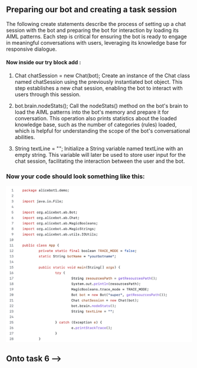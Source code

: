 ## Preparing our bot and creating a task session

The following create statements  describe the process of setting up a chat session with the bot and preparing the bot for interaction by loading its AIML patterns. Each step is critical for ensuring the bot is ready to engage in meaningful conversations with users, leveraging its knowledge base for responsive dialogue.

#### Now inside our try block add : 

1. Chat chatSession = new Chat(bot);
   Create an instance of the Chat class named chatSession using the previously instantiated bot object. This step establishes a new chat session, enabling the bot to interact with users through this session.

2. bot.brain.nodeStats();
   Call the nodeStats() method on the bot's brain to load the AIML patterns into the bot's memory and prepare it for conversation. This operation also prints statistics about the loaded knowledge base, such as the number of categories (rules) loaded, which is helpful for understanding the scope of the bot's conversational abilities.

3. String textLine = "";
   Initialize a String variable named textLine with an empty string. This variable will later be used to store user input for the chat session, facilitating the interaction between the user and the bot.

### Now your code should look something like this:
![Preparing our chatbot](/images/7.png)
   
   
## Onto task 6 -->
